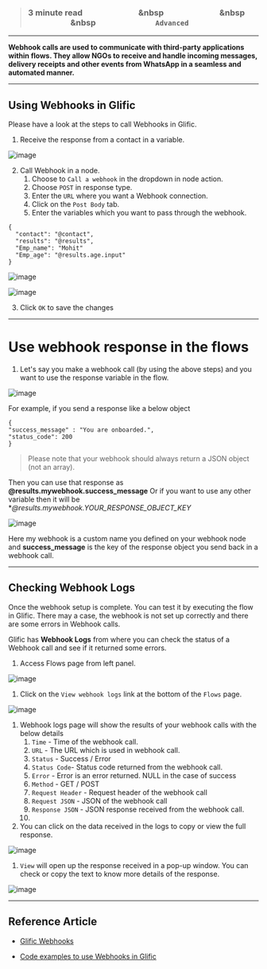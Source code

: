 > ### **3 minute read &nbsp; &nbsp; &nbsp; &nbsp; &nbsp; &nbsp; &nbsp; &nbsp; &nbsp; &nbsp; &nbsp; &nbsp; &nbsp; &nbsp; &nbsp &nbsp; &nbsp; &nbsp; &nbsp; &nbsp; &nbsp; &nbsp; &nbsp; &nbsp; &nbsp; &nbsp; &nbsp; &nbsp; &nbsp; &nbsp &nbsp; &nbsp; &nbsp; &nbsp; &nbsp; &nbsp; &nbsp; &nbsp; &nbsp; &nbsp; &nbsp; &nbsp; &nbsp; &nbsp; &nbsp &nbsp; &nbsp; &nbsp; &nbsp; &nbsp; &nbsp; &nbsp; &nbsp; &nbsp; &nbsp; &nbsp; &nbsp; &nbsp; &nbsp; &nbsp; `Advanced`**
___

**Webhook calls are used to communicate with third-party applications within flows. They allow NGOs to receive and handle incoming messages, delivery receipts and other events from WhatsApp in a seamless and automated manner.**

___
## Using Webhooks in Glific

Please have a look at the steps to call Webhooks in Glific.

1. Receive the response from a contact in a variable.

![image](https://user-images.githubusercontent.com/32592458/212661318-ed2b2fa8-2f4a-4b6b-a2f3-7c00b8aa36d2.png)

2. Call Webhook in a node.
    1. Choose to `Call a webhook` in the dropdown in node action.
    1. Choose `POST` in response type.
    1. Enter the `URL` where you want a Webhook connection.
    1. Click on the `Post Body` tab.
    1. Enter the variables which you want to pass through the webhook.

```
{
  "contact": "@contact",
  "results": "@results",
  "Emp_name": "Mohit"
  "Emp_age": "@results.age.input"
}
```

![image](https://user-images.githubusercontent.com/32592458/212661350-bf2ce325-4fbf-4882-b947-10f7eb660f3f.png)



![image](https://user-images.githubusercontent.com/32592458/212661387-ebb6e6c4-b675-4a26-ada3-d816f39c1f70.png)

3. Click `OK` to save the changes


___
# Use webhook response in the flows

1. Let&#39;s say you make a webhook call (by using the above steps) and you want to use the response variable in the flow. 

![image](https://user-images.githubusercontent.com/32592458/212661423-cdbd967e-d435-48b3-982f-fe59cf08f51a.png)



For example, if you send a response like a below object

```
{
"success_message" : "You are onboarded.",
"status_code": 200
}
```

> Please note that your webhook should always return a JSON object (not an array). 

Then you can use that response as **@results.mywebhook.success_message** Or if you want to use any other variable then it will be **@results.mywebhook.*YOUR_RESPONSE_OBJECT_KEY**

![image](https://user-images.githubusercontent.com/32592458/212661557-e5e73775-1c71-4ea9-b2f2-81cf809db3ba.png)



Here my webhook is a custom name you defined on your webhook node and **success_message**  is the key of the response object you send back in a webhook call.

___
## Checking Webhook Logs

Once the webhook setup is complete. You can test it by executing the flow in Glific. There may a case, the webhook is not set up correctly and there are some errors in Webhook calls.

Glific has **Webhook Logs** from where you can check the status of a Webhook call and see if it returned some errors.

1. Access Flows page from left panel.

![image](https://user-images.githubusercontent.com/32592458/212661724-2fbf8308-c643-4b31-8850-a5b141bf2aa8.png)

1. Click on the `View webhook logs`  link at the bottom of the `Flows` page. 

![image](https://user-images.githubusercontent.com/32592458/212661766-a1fee1df-3f8e-4777-9561-283889f750ff.png)

1. Webhook logs page will show the results of your webhook calls with the below details
    1. `Time`  - Time of the webhook call.
    1. `URL` - The URL which is used in webhook call.
    1. `Status` - Success / Error
    1. `Status Code`- Status code returned from the webhook call. 
    1. `Error` - Error is an error returned. NULL in the case of success
    1. `Method` - GET / POST
    1. `Request Header` - Request header of the webhook call
    1. `Request JSON` - JSON of the webhook call
    1. `Response JSON` - JSON response received from the webhook call.
    1. 
1. You can click on the data received in the logs to copy or view the full response.

![image](https://user-images.githubusercontent.com/32592458/212661790-0d79be95-c208-4e49-9f4c-5ff56c1b1a65.png)

1. `View` will open up the response received in a pop-up window. You can check or copy the text to know more details of the response.

![image](https://user-images.githubusercontent.com/32592458/212661806-2bdf38df-5791-492e-9c4f-a6c3fc7e919b.png)
___

## Reference Article

- [Glific Webhooks](https://glific.github.io/slate/#webhooks)

- [Code examples to use Webhooks in Glific](https://github.com/glific/recipes)